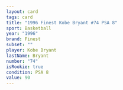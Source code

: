 ```yaml
---
layout: card
tags: card
title: "1996 Finest Kobe Bryant #74 PSA 8"
sport: Basketball
year: "1996"
brand: Finest
subset: ""
player: Kobe Bryant
lastName: Bryant
number: "74"
isRookie: true
condition: PSA 8
value: 90
---
```

